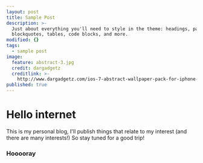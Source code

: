 ```yaml
---
layout: post
title: Sample Post
description: >-
  Just about everything you'll need to style in the theme: headings, paragraphs,
  blockquotes, tables, code blocks, and more.
modified: {}
tags:
  - sample post
image:
  feature: abstract-3.jpg
  credit: dargadgetz
  creditlink: >-
    http://www.dargadgetz.com/ios-7-abstract-wallpaper-pack-for-iphone-5-and-ipod-touch-retina/
published: true
---
```




# Hello internet

This is my personal blog, I'll publish things that relate to my interest (and there are many interests!)
So stay tuned for a good trip!


### Hooooray 

